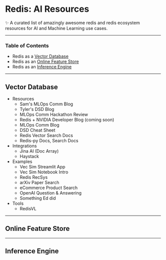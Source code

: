 # Redis: AI Resources

✨ A curated list of amazingly awesome redis and redis ecosystem resources for AI and Machine Learning use cases.

____


### Table of Contents

- Redis as a [Vector Database](#vector-database)
- Redis as an [Online Feature Store](#online-feature-store)
- Redis as an [Inference Engine](#inference-engine)

____

## Vector Database

- Resources
  - Sam's MLOps Comm Blog
  - Tyler's DSD Blog
  - MLOps Comm Hackathon Review
  - Redis + NVIDIA Developer Blog (coming soon)
  - MLOps Comm Blog
  - DSD Cheat Sheet
  - Redis Vector Search Docs
  - Redis-py Docs, Search Docs
- Integrations
  - Jina AI (Doc Array)
  - Haystack
- Examples
  - Vec Sim Streamlit App
  - Vec Sim Notebook Intro
  - Redis RecSys
  - arXiv Paper Search
  - eCommerce Product Search
  - OpenAI Question & Answering
  - Something Ed did
- Tools
  - RedisVL


____

## Online Feature Store

----

## Inference Engine